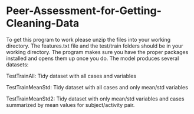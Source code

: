 Peer-Assessment-for-Getting-Cleaning-Data
=========================================

To get this program to work please unzip the files into your working directory.  The features.txt file and the test/train folders should be in your working directory.  The program makes sure you have the proper packages installed and opens them up once you do.  The model produces several datasets:

TestTrainAll: Tidy dataset with all cases and variables

TestTrainMeanStd: Tidy dataset with all cases and only mean/std variables

TestTrainMeanStd2: Tidy dataset with only mean/std variables and cases summarized by mean values for subject/activity pair.
